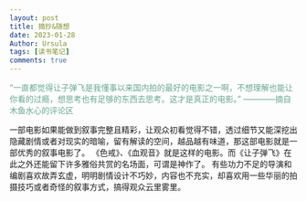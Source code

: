```yaml
---
layout: post
title: 摘抄&随想
date: 2023-01-28
Author: Ursula 
tags: [读书笔记]
comments: true
--- 
```


<font color='#69a794'>
  “一直都觉得让子弹飞是我懂事以来国内拍的最好的电影之一啊，不想理解也能让你看的过瘾，想思考也有足够的东西去思考。这才是真正的电影。”               ————摘自木鱼水心的评论区
</font>

一部电影如果能做到叙事完整且精彩，让观众初看觉得不错，透过细节又能深挖出隐藏剧情或者对现实的暗喻，留有解读的空间，越品越有味道，那这部电影就是一部优秀的叙事电影了。
《色戒》、《血观音》就是这样的电影。而《让子弹飞》在此之外还能留下许多雅俗共赏的名场面，可谓是神作了。
有些功力不足的导演和编剧喜欢故弄玄虚，明明剧情设计不巧妙，内容也不充实，却喜欢用一些华丽的拍摄技巧或者奇怪的叙事方式，搞得观众云里雾里。

